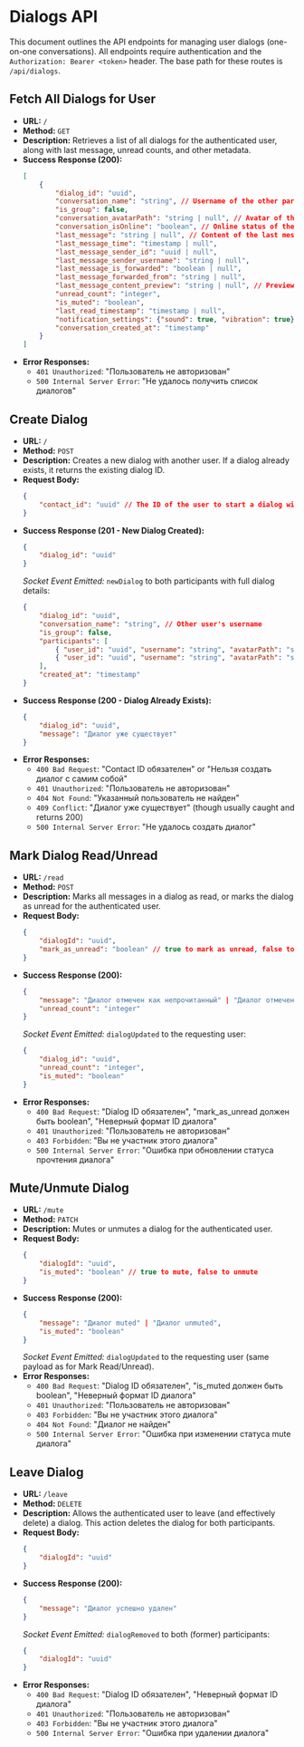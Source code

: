# Dialogs API

This document outlines the API endpoints for managing user dialogs (one-on-one conversations).
All endpoints require authentication and the `Authorization: Bearer <token>` header.
The base path for these routes is `/api/dialogs`.

## Fetch All Dialogs for User

-   **URL:** `/`
-   **Method:** `GET`
-   **Description:** Retrieves a list of all dialogs for the authenticated user, along with last message, unread counts, and other metadata.
-   **Success Response (200):**
    ```json
    [
        {
            "dialog_id": "uuid",
            "conversation_name": "string", // Username of the other participant
            "is_group": false,
            "conversation_avatarPath": "string | null", // Avatar of the other participant
            "conversation_isOnline": "boolean", // Online status of the other participant
            "last_message": "string | null", // Content of the last message
            "last_message_time": "timestamp | null",
            "last_message_sender_id": "uuid | null",
            "last_message_sender_username": "string | null",
            "last_message_is_forwarded": "boolean | null",
            "last_message_forwarded_from": "string | null",
            "last_message_content_preview": "string | null", // Preview of the last message, includes forwarding info
            "unread_count": "integer",
            "is_muted": "boolean",
            "last_read_timestamp": "timestamp | null",
            "notification_settings": {"sound": true, "vibration": true}, // Example, structure from DB
            "conversation_created_at": "timestamp"
        }
    ]
    ```
-   **Error Responses:**
    -   `401 Unauthorized`: "Пользователь не авторизован"
    -   `500 Internal Server Error`: "Не удалось получить список диалогов"

## Create Dialog

-   **URL:** `/`
-   **Method:** `POST`
-   **Description:** Creates a new dialog with another user. If a dialog already exists, it returns the existing dialog ID.
-   **Request Body:**
    ```json
    {
        "contact_id": "uuid" // The ID of the user to start a dialog with
    }
    ```
-   **Success Response (201 - New Dialog Created):**
    ```json
    {
        "dialog_id": "uuid"
    }
    ```
    *Socket Event Emitted:* `newDialog` to both participants with full dialog details:
    ```json
    {
        "dialog_id": "uuid",
        "conversation_name": "string", // Other user's username
        "is_group": false,
        "participants": [
            { "user_id": "uuid", "username": "string", "avatarPath": "string | null", "is_online": "boolean" },
            { "user_id": "uuid", "username": "string", "avatarPath": "string | null", "is_online": "boolean" }
        ],
        "created_at": "timestamp"
    }
    ```
-   **Success Response (200 - Dialog Already Exists):**
    ```json
    {
        "dialog_id": "uuid",
        "message": "Диалог уже существует"
    }
    ```
-   **Error Responses:**
    -   `400 Bad Request`: "Contact ID обязателен" or "Нельзя создать диалог с самим собой"
    -   `401 Unauthorized`: "Пользователь не авторизован"
    -   `404 Not Found`: "Указанный пользователь не найден"
    -   `409 Conflict`: "Диалог уже существует" (though usually caught and returns 200)
    -   `500 Internal Server Error`: "Не удалось создать диалог"

## Mark Dialog Read/Unread

-   **URL:** `/read`
-   **Method:** `POST`
-   **Description:** Marks all messages in a dialog as read, or marks the dialog as unread for the authenticated user.
-   **Request Body:**
    ```json
    {
        "dialogId": "uuid",
        "mark_as_unread": "boolean" // true to mark as unread, false to mark as read
    }
    ```
-   **Success Response (200):**
    ```json
    {
        "message": "Диалог отмечен как непрочитанный" | "Диалог отмечен как прочитанный",
        "unread_count": "integer"
    }
    ```
    *Socket Event Emitted:* `dialogUpdated` to the requesting user:
    ```json
    {
        "dialog_id": "uuid",
        "unread_count": "integer",
        "is_muted": "boolean"
    }
    ```
-   **Error Responses:**
    -   `400 Bad Request`: "Dialog ID обязателен", "mark_as_unread должен быть boolean", "Неверный формат ID диалога"
    -   `401 Unauthorized`: "Пользователь не авторизован"
    -   `403 Forbidden`: "Вы не участник этого диалога"
    -   `500 Internal Server Error`: "Ошибка при обновлении статуса прочтения диалога"

## Mute/Unmute Dialog

-   **URL:** `/mute`
-   **Method:** `PATCH`
-   **Description:** Mutes or unmutes a dialog for the authenticated user.
-   **Request Body:**
    ```json
    {
        "dialogId": "uuid",
        "is_muted": "boolean" // true to mute, false to unmute
    }
    ```
-   **Success Response (200):**
    ```json
    {
        "message": "Диалог muted" | "Диалог unmuted",
        "is_muted": "boolean"
    }
    ```
    *Socket Event Emitted:* `dialogUpdated` to the requesting user (same payload as for Mark Read/Unread).
-   **Error Responses:**
    -   `400 Bad Request`: "Dialog ID обязателен", "is_muted должен быть boolean", "Неверный формат ID диалога"
    -   `401 Unauthorized`: "Пользователь не авторизован"
    -   `403 Forbidden`: "Вы не участник этого диалога"
    -   `404 Not Found`: "Диалог не найден"
    -   `500 Internal Server Error`: "Ошибка при изменении статуса mute диалога"

## Leave Dialog

-   **URL:** `/leave`
-   **Method:** `DELETE`
-   **Description:** Allows the authenticated user to leave (and effectively delete) a dialog. This action deletes the dialog for both participants.
-   **Request Body:**
    ```json
    {
        "dialogId": "uuid"
    }
    ```
-   **Success Response (200):**
    ```json
    {
        "message": "Диалог успешно удален"
    }
    ```
    *Socket Event Emitted:* `dialogRemoved` to both (former) participants:
    ```json
    {
        "dialogId": "uuid"
    }
    ```
-   **Error Responses:**
    -   `400 Bad Request`: "Dialog ID обязателен", "Неверный формат ID диалога"
    -   `401 Unauthorized`: "Пользователь не авторизован"
    -   `403 Forbidden`: "Вы не участник этого диалога"
    -   `500 Internal Server Error`: "Ошибка при удалении диалога" 